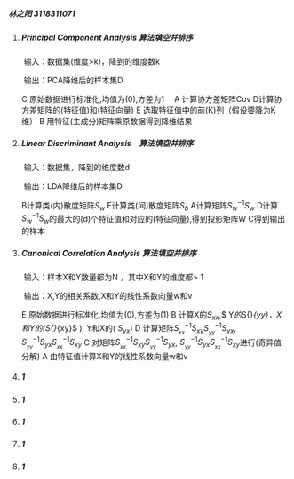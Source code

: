 ##### 林之阳 3118311071

1. ##### Principal Component Analysis 算法填空并排序

   ​	输入：数据集(维度>k)，降到的维度数k

   ​	输出：PCA降维后的样本集D

   C 原始数据进行标准化,均值为(0),方差为1　
   A 计算协方差矩阵Cov
   D计算协方差矩阵的(特征值)和(特征向量)
   E 选取特征值中的前(K)列（假设要降为K维）
   B 用特征(主成分)矩阵乘原数据得到降维结果

2. ##### Linear Discriminant Analysis　算法填空并排序

   ​	输入：数据集，降到的维度数d

   ​	输出：LDA降维后的样本集D

   B计算类(内)散度矩阵$S_w$
   E计算类(间)散度矩阵$S_b$
   A计算矩阵$S_w^{ - 1}{S_w}$
   D计算$S_w^{ - 1}{S_w}$的最大的(d)个特征值和对应的(特征向量),得到投影矩阵W
   C得到输出的样本

3. ##### Canonical Correlation Analysis 算法填空并排序

   ​	输入：样本X和Y数量都为N ，其中X和Y的维度都> 1

   ​	输出：X,Y的相关系数,X和Y的线性系数向量w和v

   E 原始数据进行标准化,均值为(0),方差为(1)
   B 计算X的$S{}_{xx}$,$ Y$的$S{}_{yy}$，X和Y的($S{}_{xy}$ ), Y和X的( $S{}_{yx}$) 
   D 计算矩阵$S_{{}_{xx}}^{ - 1}S{}_{xy}S_{{}_{yy}}^{ - 1}S{}_{yx}$, $S_{{}_{yy}}^{ - 1}S{}_{yx}S_{{}_{xx}}^{ - 1}S{}_{xy}$
   C 对矩阵$S_{{}_{xx}}^{ - 1}S{}_{xy}S_{{}_{yy}}^{ - 1}S{}_{yx}$, $S_{{}_{yy}}^{ - 1}S{}_{yx}S_{{}_{xx}}^{ - 1}S{}_{xy}$进行(奇异值分解)
   A 由特征值计算X和Y的线性系数向量w和v

4. ##### 1

5. ##### 1

6. ##### 1

7. ##### 1

8. ##### 1
